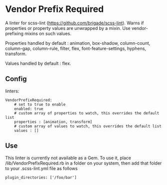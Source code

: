 Vendor Prefix Required
===
A linter for scss-lint (https://github.com/brigade/scss-lint). Warns if properties or property values are unwrapped by a mixin. Use vendor-prefixing mixins on such values.

Properties handled by default : animation, box-shadow, column-count, column-gap, column-rule, filter, flex, font-feature-settings, hyphens, transform.

Values handled by default : flex.

Config
---

linters:

    VendorPrefixRequired:
        # set to true to enable
        enabled: true
        # custom array of properties to watch, this overrides the default list
        properties : [animation, transform]
        # custom array of values to watch, this overrides the default list
        values : []

Use
---
This linter is currently not available as a Gem. To use it, place /lib/VendorPrefixRequired.rb in a folder on your system, then add that folder to your .scss-lint.yml file as follows

    plugin_directories: ['/foo/bar']
